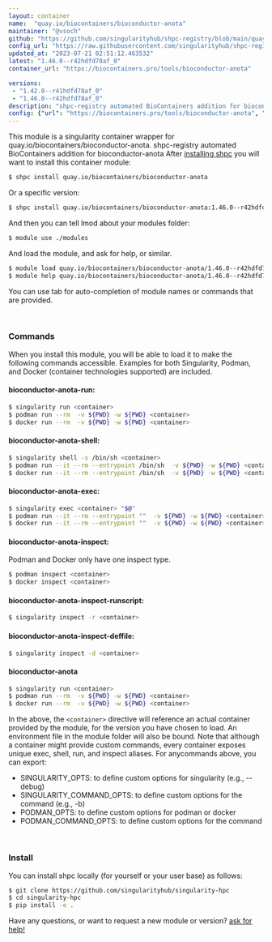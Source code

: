 ```yaml
---
layout: container
name:  "quay.io/biocontainers/bioconductor-anota"
maintainer: "@vsoch"
github: "https://github.com/singularityhub/shpc-registry/blob/main/quay.io/biocontainers/bioconductor-anota/container.yaml"
config_url: "https://raw.githubusercontent.com/singularityhub/shpc-registry/main/quay.io/biocontainers/bioconductor-anota/container.yaml"
updated_at: "2023-07-21 02:51:12.463532"
latest: "1.46.0--r42hdfd78af_0"
container_url: "https://biocontainers.pro/tools/bioconductor-anota"

versions:
 - "1.42.0--r41hdfd78af_0"
 - "1.46.0--r42hdfd78af_0"
description: "shpc-registry automated BioContainers addition for bioconductor-anota"
config: {"url": "https://biocontainers.pro/tools/bioconductor-anota", "maintainer": "@vsoch", "description": "shpc-registry automated BioContainers addition for bioconductor-anota", "latest": {"1.46.0--r42hdfd78af_0": "sha256:7a91ba920d69dc821e500d719a1460cd30d81b74f0642ed5dd31e436cb9093cf"}, "tags": {"1.42.0--r41hdfd78af_0": "sha256:ea61ea6f8a23660e256118e9302185ae63f7f517232e2e9a4815802395cff345", "1.46.0--r42hdfd78af_0": "sha256:7a91ba920d69dc821e500d719a1460cd30d81b74f0642ed5dd31e436cb9093cf"}, "docker": "quay.io/biocontainers/bioconductor-anota"}
---
```


This module is a singularity container wrapper for quay.io/biocontainers/bioconductor-anota.
shpc-registry automated BioContainers addition for bioconductor-anota
After [installing shpc](#install) you will want to install this container module:


```bash
$ shpc install quay.io/biocontainers/bioconductor-anota
```

Or a specific version:

```bash
$ shpc install quay.io/biocontainers/bioconductor-anota:1.46.0--r42hdfd78af_0
```

And then you can tell lmod about your modules folder:

```bash
$ module use ./modules
```

And load the module, and ask for help, or similar.

```bash
$ module load quay.io/biocontainers/bioconductor-anota/1.46.0--r42hdfd78af_0
$ module help quay.io/biocontainers/bioconductor-anota/1.46.0--r42hdfd78af_0
```

You can use tab for auto-completion of module names or commands that are provided.

<br>

### Commands

When you install this module, you will be able to load it to make the following commands accessible.
Examples for both Singularity, Podman, and Docker (container technologies supported) are included.

#### bioconductor-anota-run:

```bash
$ singularity run <container>
$ podman run --rm  -v ${PWD} -w ${PWD} <container>
$ docker run --rm  -v ${PWD} -w ${PWD} <container>
```

#### bioconductor-anota-shell:

```bash
$ singularity shell -s /bin/sh <container>
$ podman run --it --rm --entrypoint /bin/sh  -v ${PWD} -w ${PWD} <container>
$ docker run --it --rm --entrypoint /bin/sh  -v ${PWD} -w ${PWD} <container>
```

#### bioconductor-anota-exec:

```bash
$ singularity exec <container> "$@"
$ podman run --it --rm --entrypoint ""  -v ${PWD} -w ${PWD} <container> "$@"
$ docker run --it --rm --entrypoint ""  -v ${PWD} -w ${PWD} <container> "$@"
```

#### bioconductor-anota-inspect:

Podman and Docker only have one inspect type.

```bash
$ podman inspect <container>
$ docker inspect <container>
```

#### bioconductor-anota-inspect-runscript:

```bash
$ singularity inspect -r <container>
```

#### bioconductor-anota-inspect-deffile:

```bash
$ singularity inspect -d <container>
```



#### bioconductor-anota

```bash
$ singularity run <container>
$ podman run --rm  -v ${PWD} -w ${PWD} <container>
$ docker run --rm  -v ${PWD} -w ${PWD} <container>
```


In the above, the `<container>` directive will reference an actual container provided
by the module, for the version you have chosen to load. An environment file in the
module folder will also be bound. Note that although a container
might provide custom commands, every container exposes unique exec, shell, run, and
inspect aliases. For anycommands above, you can export:

 - SINGULARITY_OPTS: to define custom options for singularity (e.g., --debug)
 - SINGULARITY_COMMAND_OPTS: to define custom options for the command (e.g., -b)
 - PODMAN_OPTS: to define custom options for podman or docker
 - PODMAN_COMMAND_OPTS: to define custom options for the command

<br>

### Install

You can install shpc locally (for yourself or your user base) as follows:

```bash
$ git clone https://github.com/singularityhub/singularity-hpc
$ cd singularity-hpc
$ pip install -e .
```

Have any questions, or want to request a new module or version? [ask for help!](https://github.com/singularityhub/singularity-hpc/issues)